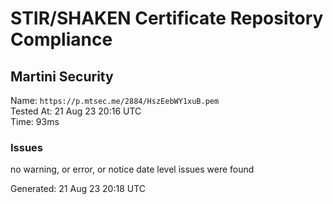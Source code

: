 # STIR/SHAKEN Certificate Repository Compliance

## Martini Security

Name: `https://p.mtsec.me/2884/HszEebWY1xuB.pem`\
Tested At: 21 Aug 23 20:16 UTC\
Time: 93ms

### Issues

no warning, or error, or notice date level issues were found

Generated: 21 Aug 23 20:18 UTC
